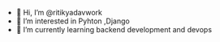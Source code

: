 - 👋 Hi, I’m @ritikyadavwork
- 👀 I’m interested in Pyhton ,Django 
- 🌱 I’m currently learning backend development and devops 

<!---
ritikyadavwork/ritikyadavwork is a ✨ special ✨ repository because its `README.md` (this file) appears on your GitHub profile.
You can click the Preview link to take a look at your changes.
--->
